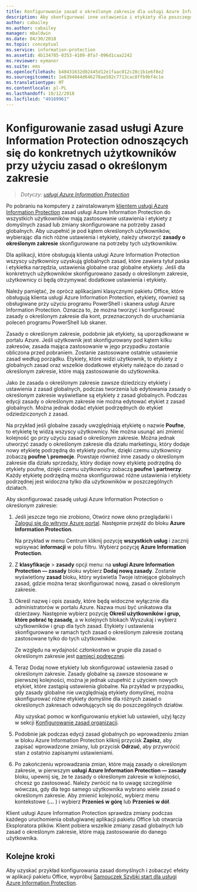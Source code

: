 ```yaml
---
title: Konfigurowanie zasad o określonym zakresie dla usługi Azure Information Protection
description: Aby skonfigurować inne ustawienia i etykiety dla poszczególnych użytkowników, należy skonfigurować dla usługi Azure Information Protection zasady należące do zakresów.
author: cabailey
ms.author: cabailey
manager: mbaldwin
ms.date: 04/30/2018
ms.topic: conceptual
ms.service: information-protection
ms.assetid: 4b134785-0353-4109-8fa7-096d1caa2242
ms.reviewer: eymanor
ms.suite: ems
ms.openlocfilehash: b40431632d02445d12e1faac012c28c1b1e6f8e2
ms.sourcegitcommit: 1e6394044d646278ae582c7713cac8ffb9bf4c1e
ms.translationtype: MT
ms.contentlocale: pl-PL
ms.lasthandoff: 10/12/2018
ms.locfileid: "49169961"
---
```

# <a name="how-to-configure-the-azure-information-protection-policy-for-specific-users-by-using-scoped-policies"></a>Konfigurowanie zasad usługi Azure Information Protection odnoszących się do konkretnych użytkowników przy użyciu zasad o określonym zakresie

>*Dotyczy: [usługi Azure Information Protection](https://azure.microsoft.com/pricing/details/information-protection)*

Po pobraniu na komputery z zainstalowanym [klientem usługi Azure Information Protection](https://www.microsoft.com/en-us/download/details.aspx?id=53018) zasad usługi Azure Information Protection do wszystkich użytkowników mają zastosowanie ustawienia i etykiety z domyślnych zasad lub zmiany skonfigurowane na potrzeby zasad globalnych. Aby uzupełnić je pod kątem określonych użytkowników, wybierając dla nich różne ustawienia i etykiety, należy utworzyć **zasady o określonym zakresie** skonfigurowane na potrzeby tych użytkowników.

Dla aplikacji, które obsługują klienta usługi Azure Information Protection wszyscy użytkownicy uzyskują globalnych zasad, które zawiera tytuł paska i etykietka narzędzia, ustawienia globalne oraz globalne etykiety. Jeśli dla konkretnych użytkowników skonfigurowano zasady o określonym zakresie, użytkownicy ci będą otrzymywać dodatkowe ustawienia i etykiety. 

Należy pamiętać, że oprócz aplikacjami klasycznymi pakietu Office, które obsługują klienta usługi Azure Information Protection, etykiety, również są obsługiwane przy użyciu programu PowerShell i skanera usługi Azure Information Protection. Oznacza to, że można tworzyć i konfigurować zasady o określonym zakresie dla kont, przeznaczonych do uruchamiania poleceń programu PowerShell lub skaner. 

Zasady o określonym zakresie, podobnie jak etykiety, są uporządkowane w portalu Azure. Jeśli użytkownik jest skonfigurowany pod kątem kilku zakresów, zasada mająca zastosowanie w jego przypadku zostanie obliczona przed pobraniem. Zostanie zastosowane ostatnie ustawienie zasad według porządku. Etykiety, które widzi użytkownik, to etykiety z globalnych zasad oraz wszelkie dodatkowe etykiety należące do zasad o określonym zakresie, które mają zastosowanie do użytkownika.

Jako że zasada o określonym zakresie zawsze dziedziczy etykiety i ustawienia z zasad globalnych, podczas tworzenia lub edytowania zasady o określonym zakresie wyświetlane są etykiety z zasad globalnych. Podczas edycji zasady o określonym zakresie nie można edytować etykiet z zasad globalnych. Można jednak dodać etykiet podrzędnych do etykiet odziedziczonych z zasad.

Na przykład jeśli globalne zasady uwzględniają etykietę o nazwie **Poufne**, to etykietę tę widzą wszyscy użytkownicy. Nie można usunąć ani zmienić kolejność go przy użyciu zasad o określonym zakresie. Można jednak utworzyć zasady o określonym zakresie dla działu marketingu, który dodaje nowy etykietę podrzędną do etykiety poufne, dzięki czemu użytkownicy zobaczą **poufne \ promocje**. Powstaje również inne zasady o określonym zakresie dla działu sprzedaży, który dodaje nowy etykietę podrzędną do etykiety poufne, dzięki czemu użytkownicy zobaczą **poufne \ partnerzy**. Każdy etykietę podrzędną można skonfigurować różne ustawienia i etykiety podrzędnej jest widoczna tylko dla użytkowników w poszczególnych działach.

Aby skonfigurować zasadę usługi Azure Information Protection o określonym zakresie:

1. Jeśli jeszcze tego nie zrobiono, Otwórz nowe okno przeglądarki i [Zaloguj się do witryny Azure portal](configure-policy.md#signing-in-to-the-azure-portal). Następnie przejdź do bloku **Azure Information Protection**.

    Na przykład w menu Centrum kliknij pozycję **wszystkich usług** i zacznij wpisywać **informacji** w polu filtru. Wybierz pozycję **Azure Information Protection**.

2. Z **klasyfikacje** > **zasady** opcji menu: na **usługi Azure Information Protection — zasady** bloku wybierz **Dodaj nową zasady**. Zostanie wyświetlony **zasad** bloku, który wyświetla Twoje istniejące globalnych zasad, gdzie można teraz skonfigurować nową, zasad o określonym zakresie.

3. Określ nazwę i opis zasady, które będą widoczne wyłącznie dla administratorów w portalu Azure. Nazwa musi być unikatowa dla dzierżawy. Następnie wybierz pozycję **Określ użytkowników i grup, które pobrać tę zasadę**, a w kolejnych blokach Wyszukaj i wybierz użytkowników i grup dla tych zasad. Etykiety i ustawienia skonfigurowane w ramach tych zasad o określonym zakresie zostaną zastosowane tylko do tych użytkowników.
    
    Ze względu na wydajność członkostwo w grupie dla zasad o określonym zakresie jest [pamięci podręcznej](prepare.md#group-membership-caching-by-azure-information-protection).

4. Teraz Dodaj nowe etykiety lub skonfigurować ustawienia zasad o określonym zakresie. Zasady globalne są zawsze stosowane w pierwszej kolejności, można je jednak uzupełnić z użyciem nowych etykiet, które zastąpią ustawienia globalne. Na przykład w przypadku, gdy zasady globalne nie uwzględniają etykiety domyślnej, można skonfigurować różne etykiety domyślne dla różnych zasad o określonych zakresach odwołujących się do poszczególnych działów.

    Aby uzyskać pomoc w konfigurowaniu etykiet lub ustawień, użyj łączy w sekcji [Konfigurowanie zasad organizacji](configure-policy.md#configuring-your-organizations-policy).

6. Podobnie jak podczas edycji zasad globalnych po wprowadzeniu zmian w bloku Azure Information Protection kliknij przycisk **Zapisz**, aby zapisać wprowadzone zmiany, lub przycisk **Odrzuć**, aby przywrócić stan z ostatnio zapisanymi ustawieniami. 

7. Po zakończeniu wprowadzania zmian, które mają zasady o określonym zakresie, w pierwszym **usługi Azure Information Protection — zasady** bloku, upewnij się, że te zasady o określonym zakresie w kolejności, chcesz go zastosować. Należy zwrócić na to uwagę szczególnie wówczas, gdy dla tego samego użytkownika wybrano wiele zasad o określonym zakresie. Aby zmienić kolejność, wybierz menu kontekstowe (**...** ) i wybierz **Przenieś w górę** lub **Przenieś w dół**. 

Klient usługi Azure Information Protection sprawdza zmiany podczas każdego uruchomienia obsługiwanej aplikacji pakietu Office lub otwarcia Eksploratora plików. Klient pobiera wszelkie zmiany zasad globalnych lub zasad o określonym zakresie, które mają zastosowanie do danego użytkownika.

## <a name="next-steps"></a>Kolejne kroki

Aby uzyskać przykład konfigurowania zasad domyślnych i zobaczyć efekty w aplikacji pakietu Office, wypróbuj [Samouczek Szybki start dla usługi Azure Information Protection](infoprotect-quick-start-tutorial.md).

